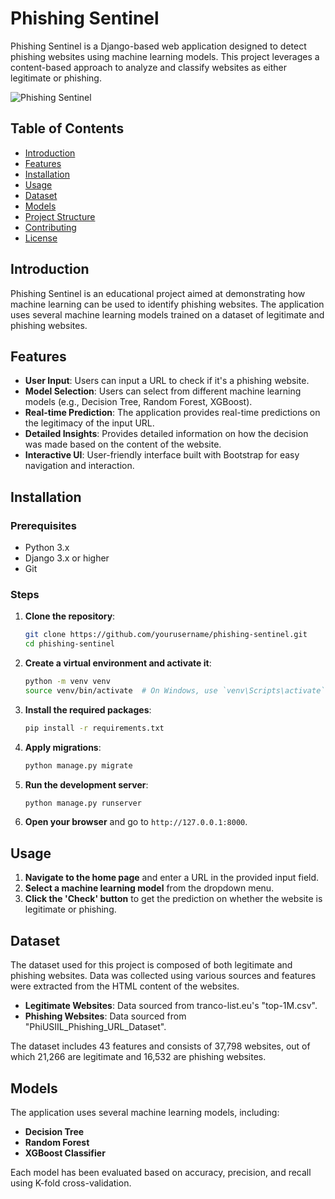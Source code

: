 # Phishing Sentinel

Phishing Sentinel is a Django-based web application designed to detect phishing websites using machine learning models. This project leverages a content-based approach to analyze and classify websites as either legitimate or phishing.

![Phishing Sentinel](static/logo.png)

## Table of Contents

- [Introduction](#introduction)
- [Features](#features)
- [Installation](#installation)
- [Usage](#usage)
- [Dataset](#dataset)
- [Models](#models)
- [Project Structure](#project-structure)
- [Contributing](#contributing)
- [License](#license)

## Introduction

Phishing Sentinel is an educational project aimed at demonstrating how machine learning can be used to identify phishing websites. The application uses several machine learning models trained on a dataset of legitimate and phishing websites.

## Features

- **User Input**: Users can input a URL to check if it's a phishing website.
- **Model Selection**: Users can select from different machine learning models (e.g., Decision Tree, Random Forest, XGBoost).
- **Real-time Prediction**: The application provides real-time predictions on the legitimacy of the input URL.
- **Detailed Insights**: Provides detailed information on how the decision was made based on the content of the website.
- **Interactive UI**: User-friendly interface built with Bootstrap for easy navigation and interaction.

## Installation

### Prerequisites

- Python 3.x
- Django 3.x or higher
- Git

### Steps

1. **Clone the repository**:

    ```sh
    git clone https://github.com/yourusername/phishing-sentinel.git
    cd phishing-sentinel
    ```

2. **Create a virtual environment and activate it**:

    ```sh
    python -m venv venv
    source venv/bin/activate  # On Windows, use `venv\Scripts\activate`
    ```

3. **Install the required packages**:

    ```sh
    pip install -r requirements.txt
    ```

4. **Apply migrations**:

    ```sh
    python manage.py migrate
    ```

5. **Run the development server**:

    ```sh
    python manage.py runserver
    ```

6. **Open your browser** and go to `http://127.0.0.1:8000`.

## Usage

1. **Navigate to the home page** and enter a URL in the provided input field.
2. **Select a machine learning model** from the dropdown menu.
3. **Click the 'Check' button** to get the prediction on whether the website is legitimate or phishing.

## Dataset

The dataset used for this project is composed of both legitimate and phishing websites. Data was collected using various sources and features were extracted from the HTML content of the websites.

- **Legitimate Websites**: Data sourced from tranco-list.eu's "top-1M.csv".
- **Phishing Websites**: Data sourced from "PhiUSIIL_Phishing_URL_Dataset".

The dataset includes 43 features and consists of 37,798 websites, out of which 21,266 are legitimate and 16,532 are phishing websites.

## Models

The application uses several machine learning models, including:

- **Decision Tree**
- **Random Forest**
- **XGBoost Classifier**

Each model has been evaluated based on accuracy, precision, and recall using K-fold cross-validation.

